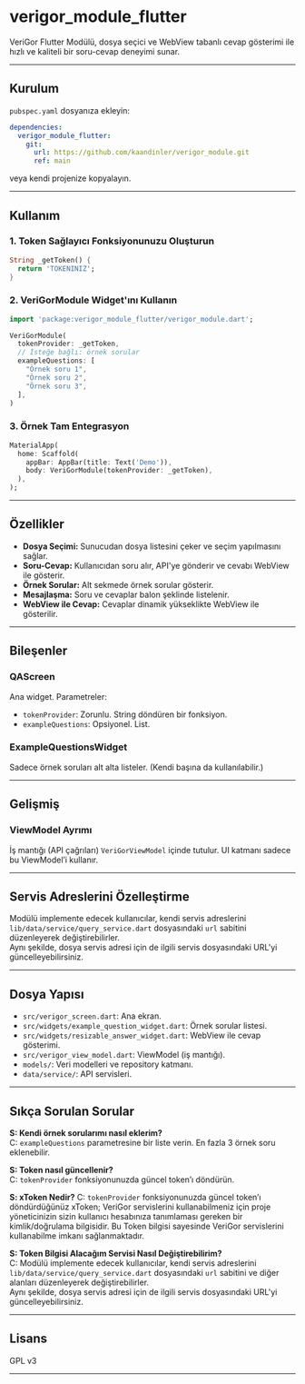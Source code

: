# verigor_module_flutter

VeriGor Flutter Modülü, dosya seçici ve WebView tabanlı cevap gösterimi ile hızlı ve kaliteli bir soru-cevap deneyimi sunar.

---

## Kurulum

`pubspec.yaml` dosyanıza ekleyin:

```yaml
dependencies:
  verigor_module_flutter:
    git:
      url: https://github.com/kaandinler/verigor_module.git
      ref: main
```

veya kendi projenize kopyalayın.

---

## Kullanım

### 1. Token Sağlayıcı Fonksiyonunuzu Oluşturun

```dart
String _getToken() {
  return 'TOKENINIZ';
}
```

### 2. VeriGorModule Widget'ını Kullanın

```dart
import 'package:verigor_module_flutter/verigor_module.dart';

VeriGorModule(
  tokenProvider: _getToken,
  // İsteğe bağlı: örnek sorular
  exampleQuestions: [
    "Örnek soru 1",
    "Örnek soru 2",
    "Örnek soru 3",
  ],
)
```

### 3. Örnek Tam Entegrasyon

```dart
MaterialApp(
  home: Scaffold(
    appBar: AppBar(title: Text('Demo')),
    body: VeriGorModule(tokenProvider: _getToken),
  ),
);
```

---

## Özellikler

- **Dosya Seçimi:** Sunucudan dosya listesini çeker ve seçim yapılmasını sağlar.
- **Soru-Cevap:** Kullanıcıdan soru alır, API'ye gönderir ve cevabı WebView ile gösterir.
- **Örnek Sorular:** Alt sekmede örnek sorular gösterir.
- **Mesajlaşma:** Soru ve cevaplar balon şeklinde listelenir.
- **WebView ile Cevap:** Cevaplar dinamik yükseklikte WebView ile gösterilir.

---

## Bileşenler

### QAScreen

Ana widget. Parametreler:
- `tokenProvider`: Zorunlu. String döndüren bir fonksiyon.
- `exampleQuestions`: Opsiyonel. List<String>.

### ExampleQuestionsWidget

Sadece örnek soruları alt alta listeler. (Kendi başına da kullanılabilir.)

---

## Gelişmiş

### ViewModel Ayrımı

İş mantığı (API çağrıları) `VeriGorViewModel` içinde tutulur. UI katmanı sadece bu ViewModel’i kullanır.

---

## Servis Adreslerini Özelleştirme

Modülü implemente edecek kullanıcılar, kendi servis adreslerini `lib/data/service/query_service.dart` dosyasındaki `url` sabitini düzenleyerek değiştirebilirler.  
Aynı şekilde, dosya servis adresi için de ilgili servis dosyasındaki URL'yi güncelleyebilirsiniz.

---

## Dosya Yapısı

- `src/verigor_screen.dart`: Ana ekran.
- `src/widgets/example_question_widget.dart`: Örnek sorular listesi.
- `src/widgets/resizable_answer_widget.dart`: WebView ile cevap gösterimi.
- `src/verigor_view_model.dart`: ViewModel (iş mantığı).
- `models/`: Veri modelleri ve repository katmanı.
- `data/service/`: API servisleri.

---

## Sıkça Sorulan Sorular

**S: Kendi örnek sorularımı nasıl eklerim?**  
C: `exampleQuestions` parametresine bir liste verin. En fazla 3 örnek soru eklenebilir.

**S: Token nasıl güncellenir?**  
C: `tokenProvider` fonksiyonunuzda güncel token’ı döndürün.

**S: xToken Nedir?**
C: `tokenProvider` fonksiyonunuzda güncel token’ı döndürdüğünüz xToken; VeriGor servislerini kullanabilmeniz için proje yöneticinizin sizin kullanıcı hesabınıza tanımlaması gereken bir kimlik/doğrulama bilgisidir. Bu Token bilgisi sayesinde VeriGor servislerini kullanabilme imkanı sağlanmaktadır.

**S: Token Bilgisi Alacağım Servisi Nasıl Değiştirebilirim?**  
C: Modülü implemente edecek kullanıcılar, kendi servis adreslerini `lib/data/service/query_service.dart` dosyasındaki `url` sabitini ve diğer alanları düzenleyerek değiştirebilirler.  
Aynı şekilde, dosya servis adresi için de ilgili servis dosyasındaki URL'yi güncelleyebilirsiniz.

---

## Lisans

GPL v3

---
